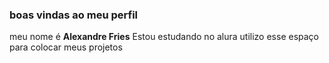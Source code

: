 ### boas vindas ao meu perfil
meu nome é **Alexandre Fries**
Estou estudando no alura 
utilizo esse espaço para colocar meus projetos 
